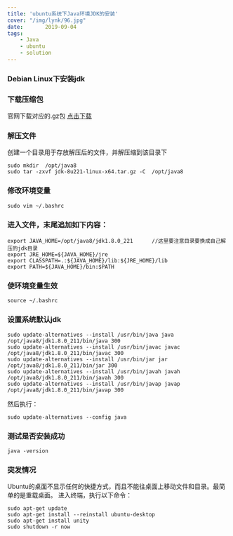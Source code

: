```yaml
---
title: 'ubuntu系统下Java环境JDK的安装'
cover: "/img/lynk/96.jpg"
date:       2019-09-04
tags:
	- Java
	- ubuntu
	- solution
---
```



### Debian Linux下安装jdk
### 下载压缩包
官网下载对应的.gz包 [点击下载](https://www.oracle.com/technetwork/java/javase/downloads/jdk8-downloads-2133151.html)
### 解压文件
创建一个目录用于存放解压后的文件，并解压缩到该目录下

```
sudo mkdir  /opt/java8
sudo tar -zxvf jdk-8u221-linux-x64.tar.gz -C  /opt/java8
```
### 修改环境变量
`sudo vim ~/.bashrc`

### 进入文件，末尾追加如下内容：
```
export JAVA_HOME=/opt/java8/jdk1.8.0_221      //这里要注意目录要换成自己解压的jdk目录
export JRE_HOME=${JAVA_HOME}/jre  
export CLASSPATH=.:${JAVA_HOME}/lib:${JRE_HOME}/lib  
export PATH=${JAVA_HOME}/bin:$PATH
```    
### 使环境变量生效
```
source ~/.bashrc
```
### 设置系统默认jdk
``` 
sudo update-alternatives --install /usr/bin/java java /opt/java8/jdk1.8.0_211/bin/java 300  
sudo update-alternatives --install /usr/bin/javac javac /opt/java8/jdk1.8.0_211/bin/javac 300  
sudo update-alternatives --install /usr/bin/jar jar /opt/java8/jdk1.8.0_211/bin/jar 300   
sudo update-alternatives --install /usr/bin/javah javah /opt/java8/jdk1.8.0_211/bin/javah 300   
sudo update-alternatives --install /usr/bin/javap javap /opt/java8/jdk1.8.0_211/bin/javap 300
```  
然后执行：
```
sudo update-alternatives --config java
```
### 测试是否安装成功
```
java -version
```
### 突发情况
Ubuntu的桌面不显示任何的快捷方式，而且不能往桌面上移动文件和目录。最简单的是重载桌面。 进入终端，执行以下命令：
```
sudo apt-get update
sudo apt-get install --reinstall ubuntu-desktop
sudo apt-get install unity
sudo shutdown -r now
```